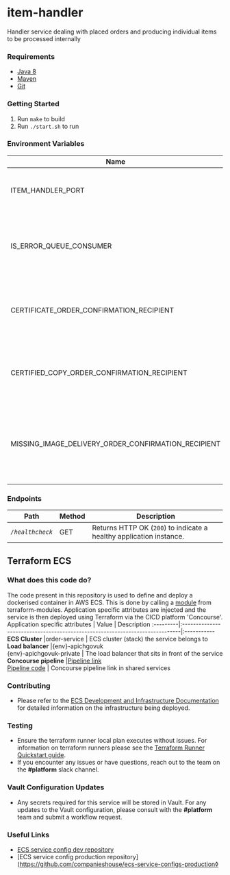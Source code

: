 # item-handler
Handler service dealing with placed orders and producing individual items to be processed internally

### Requirements
* [Java 8][1]
* [Maven][2]
* [Git][3]

### Getting Started
1. Run `make` to build
2. Run `./start.sh` to run

### Environment Variables
Name | Description | Mandatory | Default | Location
--- | --- | --- | --- | ---
ITEM_HANDLER_PORT | Port this application runs on when deployed. | ✓ |  | start.sh
IS_ERROR_QUEUE_CONSUMER | Setting to `true` configures app to listen only to `order-received-error`. | ✓ | `false` | env var
CERTIFICATE_ORDER_CONFIRMATION_RECIPIENT | The recipient certificate order confirmation emails are sent to. | ✓ | | env var
CERTIFIED_COPY_ORDER_CONFIRMATION_RECIPIENT | The recipient certified copy order confirmation emails are sent to. | ✓ | | env var
MISSING_IMAGE_DELIVERY_ORDER_CONFIRMATION_RECIPIENT | The recipient missing image delivery order confirmation emails are sent to. | ✓ | | env var

### Endpoints
Path | Method | Description
--- | --- | ---
*`/healthcheck`* | GET | Returns HTTP OK (`200`) to indicate a healthy application instance.

[1]: http://www.oracle.com/technetwork/java/javase/downloads/jdk8-downloads-2133151.html
[2]: https://maven.apache.org/download.cgi
[3]: https://git-scm.com/downloads

## Terraform ECS
### What does this code do?
The code present in this repository is used to define and deploy a dockerised container in AWS ECS.
This is done by calling a [module](https://github.com/companieshouse/terraform-modules/tree/main/aws/ecs) from terraform-modules. Application specific attributes are injected and the service is then deployed using Terraform via the CICD platform 'Concourse'.
Application specific attributes | Value                                | Description
:---------|:-----------------------------------------------------------------------------|:-----------
**ECS Cluster**        |order-service                                      | ECS cluster (stack) the service belongs to
**Load balancer**      |{env}-apichgovuk <br> {env}-apichgovuk-private                                              | The load balancer that sits in front of the service
**Concourse pipeline**     |[Pipeline link](https://ci-platform.companieshouse.gov.uk/teams/team-development/pipelines/item-handler) <br> [Pipeline code](https://github.com/companieshouse/ci-pipelines/blob/master/pipelines/ssplatform/team-development/item-handler)                               | Concourse pipeline link in shared services
### Contributing
- Please refer to the [ECS Development and Infrastructure Documentation](https://companieshouse.atlassian.net/wiki/spaces/DEVOPS/pages/4390649858/Copy+of+ECS+Development+and+Infrastructure+Documentation+Updated) for detailed information on the infrastructure being deployed.
### Testing
- Ensure the terraform runner local plan executes without issues. For information on terraform runners please see the [Terraform Runner Quickstart guide](https://companieshouse.atlassian.net/wiki/spaces/DEVOPS/pages/1694236886/Terraform+Runner+Quickstart).
- If you encounter any issues or have questions, reach out to the team on the **#platform** slack channel.
### Vault Configuration Updates
- Any secrets required for this service will be stored in Vault. For any updates to the Vault configuration, please consult with the **#platform** team and submit a workflow request.
### Useful Links
- [ECS service config dev repository](https://github.com/companieshouse/ecs-service-configs-dev)
- [ECS service config production repository](https://github.com/companieshouse/ecs-service-configs-production◊